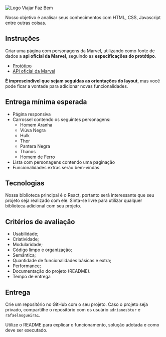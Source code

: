 ![Logo Viajar Faz Bem](https://viajarfazbem.com/images/logo-viajar-faz-bem-portal.svg)

Nosso objetivo é analisar seus conhecimentos com HTML, CSS, Javascript entre outras coisas.  

## Instruções
Criar uma página com  personagens da Marvel, utilizando como fonte de dados a **api oficial da Marvel**, seguindo as **especificações do protótipo**.
- [Protótipo](https://xd.adobe.com/spec/f6a84bef-95b8-4c0e-5126-ebac4f9aa822-8099/grid)
- [API oficial da Marvel](https://developer.marvel.com/)

**É imprescindível que sejam seguidas as orientações do layout**, mas você pode ficar a vontade para adicionar novas funcionalidades.

## Entrega mínima esperada

- Página responsiva
- Carrossel contendo os seguintes personagens:
	- Homem Aranha
	- Viúva Negra
	- Hulk
	- Thor
	- Pantera Negra
	- Thanos
	- Homem de Ferro
- Lista com personagens contendo uma paginação
- Funcionalidades extras serão bem-vindas

## Tecnologias

Nossa biblioteca principal é o React, portanto será interessante que seu projeto seja realizado com ele.
Sinta-se livre para utilizar qualquer biblioteca adicional com seu projeto.

## Critérios de avaliação

- Usabilidade;
- Criatividade;
- Modularidade;
- Código limpo e organização;
- Semântica;
- Quantidade de funcionalidades básicas e extra;
- Performance;
- Documentação do projeto (README).
- Tempo de entrega

## Entrega

Crie um repositório no GitHub com o seu projeto. Caso o projeto seja privado, compartilhe o repositório com os usuário `adrianosbtur` e `rafaelnogueira1`.

Utilize o README para explicar o funcionamento, solução adotada e como deve ser executado.
